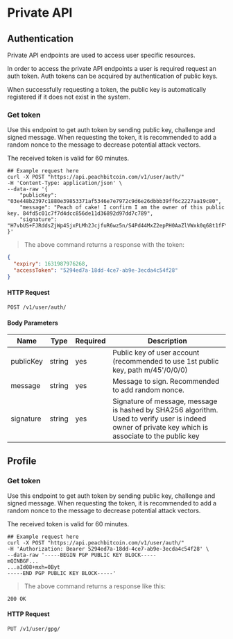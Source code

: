 # Private API

## Authentication

Private API endpoints are used to access user specific resources.

In order to access the private API endpoints a user is required request an auth token.
Auth tokens can be acquired by authentication of public keys.

When successfully requesting a token, the public key is automatically registered if it does not exist in the system.

### Get token

Use this endpoint to get auth token by sending public key, challenge and signed message.
When requesting the token, it is recommended to add a random nonce to the message to decrease potential attack vectors.

The received token is valid for 60 minutes.



```shell
## Example request here
curl -X POST "https://api.peachbitcoin.com/v1/user/auth/"
-H 'Content-Type: application/json' \
--data-raw '{
    "publicKey": "03e448b2397c1880e39853371af5346e7e7972c9d6e26dbbb39ff6c2227aa19c80",
    "message": "Peach of cake! I confirm I am the owner of this public key. 84fd5c01c7f7d4dcc856de11d36892d97dd7c789",
    "signature": "H7vbUS+FJRddsZjWp4SjxPLMh2JcjfuR6wz5n/S4Pd44MxZ2epPH0AaZlVWxk0q68t1fFYdt5xruNok30I5c0Pg="
}'
```

> The above command returns a response with the token:

```json
{
  "expiry": 1631987976268,
  "accessToken": "5294ed7a-18dd-4ce7-ab9e-3ecda4c54f28"
}
```

#### HTTP Request

`POST /v1/user/auth/`

#### Body Parameters

Name | Type | Required | Description
--------- | ----------- | ----------- | -----------
publicKey | string | yes | Public key of user account (recommended to use 1st public key, path m/45'/0/0/0)
message | string | yes | Message to sign. Recommended to add random nonce.
signature | string | yes | Signature of message, message is hashed by SHA256 algorithm.<br/>Used to verify user is indeed owner of private key which is associate to the public key

## Profile

### Get token

Use this endpoint to get auth token by sending public key, challenge and signed message.
When requesting the token, it is recommended to add a random nonce to the message to decrease potential attack vectors.

The received token is valid for 60 minutes.



```shell
## Example request here
curl -X POST "https://api.peachbitcoin.com/v1/user/auth/"
-H 'Authorization: Bearer 5294ed7a-18dd-4ce7-ab9e-3ecda4c54f28' \
--data-raw '-----BEGIN PGP PUBLIC KEY BLOCK-----
mQINBGF...
...aId08+mxh=0Byt
-----END PGP PUBLIC KEY BLOCK-----'
```

> The above command returns a response like this:

```
200 OK
```

#### HTTP Request

`PUT /v1/user/gpg/`